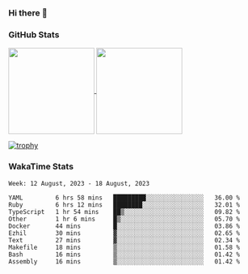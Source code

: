 ### Hi there 👋

### GitHub Stats

<a href="https://github.com/anuraghazra/github-readme-stats">
  <img align="center" height="170px" src="https://github-readme-stats.vercel.app/api/top-langs/?username=tksfjt1024&layout=compact&count_private=true&show_icons=true&show_icons=true&theme=graywhite" />
</a>
<a href="https://github.com/anuraghazra/github-readme-stats">
  <img align="center" height="170px" src="https://github-readme-stats.vercel.app/api?username=tksfjt1024&count_private=true&show_icons=true&show_icons=true&theme=graywhite" />
</a>

[![trophy](https://github-profile-trophy.vercel.app/?username=tksfjt1024)](https://github.com/ryo-ma/github-profile-trophy)

### WakaTime Stats

<!--START_SECTION:waka-->
```text
Week: 12 August, 2023 - 18 August, 2023

YAML         6 hrs 58 mins   █████████░░░░░░░░░░░░░░░░   36.00 % 
Ruby         6 hrs 12 mins   ████████░░░░░░░░░░░░░░░░░   32.01 % 
TypeScript   1 hr 54 mins    ██▒░░░░░░░░░░░░░░░░░░░░░░   09.82 % 
Other        1 hr 6 mins     █▒░░░░░░░░░░░░░░░░░░░░░░░   05.70 % 
Docker       44 mins         █░░░░░░░░░░░░░░░░░░░░░░░░   03.86 % 
Ezhil        30 mins         ▓░░░░░░░░░░░░░░░░░░░░░░░░   02.65 % 
Text         27 mins         ▓░░░░░░░░░░░░░░░░░░░░░░░░   02.34 % 
Makefile     18 mins         ▒░░░░░░░░░░░░░░░░░░░░░░░░   01.58 % 
Bash         16 mins         ▒░░░░░░░░░░░░░░░░░░░░░░░░   01.42 % 
Assembly     16 mins         ▒░░░░░░░░░░░░░░░░░░░░░░░░   01.42 % 
```
<!--END_SECTION:waka-->
